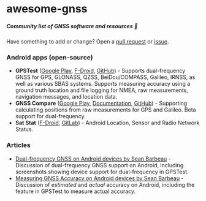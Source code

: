 # awesome-gnss

##### Community list of GNSS software and resources :satellite:

Have something to add or change? Open a [pull request](https://github.com/barbeau/awesome-gnss/pulls) or [issue](https://github.com/barbeau/awesome-gnss/issues).

### Android apps (open-source)

- **GPSTest** ([Google Play](https://play.google.com/store/apps/details?id=com.android.gpstest), [F-Droid](https://f-droid.org/packages/com.android.gpstest.osmdroid/), [GitHub](https://github.com/barbeau/gpstest)) - Supports dual-frequency GNSS for GPS, GLONASS, QZSS, BeiDou/COMPASS, Galileo, IRNSS, as well as various SBAS systems. Supports measuring accuracy using a ground truth location and file logging for NMEA, raw measurements, navigation messages, and location data.
- **GNSS Compare** ([Google Play](https://play.google.com/store/apps/details?id=com.galfins.gnss_compare), [Documentation](https://gnss-compare.readthedocs.io), [GitHub](https://github.com/TheGalfins/GNSS_Compare)) - Supporting calculating positions from raw measurements for GPS and Galileo. Beta support for dual-frequency.
- **Sat Stat** ([F-Droid](https://f-droid.org/packages/com.vonglasow.michael.satstat/), [GitLab](https://gitlab.com/mvglasow/satstat)) - Android Location, Sensor and Radio Network Status.


### Articles

- [Dual-frequency GNSS on Android devices by Sean Barbeau](https://medium.com/@sjbarbeau/dual-frequency-gnss-on-android-devices-152b8826e1c) - Discussion of dual-frequency GNSS support on Android, including screenshots showing device support for dual-frequency in GPSTest.
- [Measuring GNSS Accuracy on Android devices by Sean Barbeau](https://medium.com/@sjbarbeau/measuring-gnss-accuracy-on-android-devices-6824492a1389) - Discussion of *estimated* and *actual* accuracy on Android, including the feature in GPSTest to measure actual accuracy.   